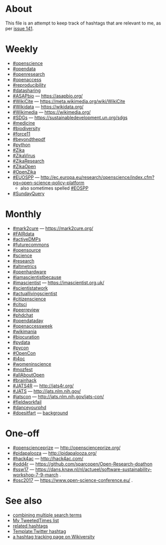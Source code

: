 # About

This file is an attempt to keep track of hashtags that are relevant to me, as per [issue 141](https://github.com/Daniel-Mietchen/ideas/issues/141).

# Weekly

* [#openscience](https://twitter.com/hashtag/openscience?vertical=default&src=hash)
* [#opendata](https://twitter.com/hashtag/opendata?vertical=default&src=hash)
* [#openresearch](https://twitter.com/hashtag/openresearch?vertical=default&src=hash)
* [#openaccess](https://twitter.com/hashtag/openaccess?vertical=default&src=hash)
* [#reproducibility](https://twitter.com/hashtag/reproducibility?vertical=default&src=hash)
* [#datasharing](https://twitter.com/hashtag/datasharing?vertical=default&src=hash)
* [#ASAPbio](https://twitter.com/hashtag/ASAPbio?vertical=default&src=hash) &mdash; https://asapbio.org/
* [#WikiCite](https://twitter.com/hashtag/WikiCite?vertical=default&src=hash) &mdash; https://meta.wikimedia.org/wiki/WikiCite
* [#Wikidata](https://twitter.com/hashtag/Wikidata?vertical=default&src=hash) &mdash; https://wikidata.org/
* [#Wikimedia](https://twitter.com/hashtag/Wikimedia?vertical=default&src=hash) &mdash; https://wikimedia.org/
* [#SDGs](https://twitter.com/hashtag/SDGs?vertical=default&src=hash) &mdash; https://sustainabledevelopment.un.org/sdgs
* [#medicine](https://twitter.com/hashtag/medicine?vertical=default&src=hash)
* [#biodiversity](https://twitter.com/hashtag/biodiversity?vertical=default&src=hash)
* [#force11](https://twitter.com/hashtag/force11?vertical=default&src=hash)
* [#beyondthepdf](https://twitter.com/hashtag/beyondthepdf?vertical=default&src=hash)
* [#python](https://twitter.com/hashtag/python?vertical=default&src=hash)
* [#Zika](https://twitter.com/hashtag/Zika?vertical=default&src=hash)
* [#ZikaVirus](https://twitter.com/hashtag/ZikaVirus?vertical=default&src=hash)
* [#ZikaResearch](https://twitter.com/hashtag/ZikaResearch?vertical=default&src=hash)
* [#ZikaOpen](https://twitter.com/hashtag/ZikaOpen?vertical=default&src=hash)
* [#OpenZika](https://twitter.com/hashtag/OpenZika?vertical=default&src=hash)
* [#EUOSPP](https://twitter.com/hashtag/EUOSPP?vertical=default&src=hash) &mdash; http://ec.europa.eu/research/openscience/index.cfm?pg=open-science-policy-platform
  - also sometimes spelled [#EOSPP](https://twitter.com/hashtag/EOSPP?vertical=default&src=hash)
* [#SundayQuery](https://twitter.com/hashtag/SundayQuery?vertical=default&src=hash)

# Monthly

* [#mark2cure](https://twitter.com/hashtag/mark2cure?vertical=default&src=hash) &mdash; https://mark2cure.org/
* [#FAIRdata](https://twitter.com/hashtag/FAIRdata?vertical=default&src=hash)
* [#activeDMPs](https://twitter.com/hashtag/activeDMPs?vertical=default&src=hash)
* [#futurecommons](https://twitter.com/hashtag/futurecommons?vertical=default&src=hash)
* [#opensource](https://twitter.com/hashtag/opensource?vertical=default&src=hash)
* [#science](https://twitter.com/hashtag/science?vertical=default&src=hash)
* [#research](https://twitter.com/hashtag/research?vertical=default&src=hash)
* [#altmetrics](https://twitter.com/hashtag/altmetrics?vertical=default&src=hash)
* [#openhardware](https://twitter.com/hashtag/openhardware?vertical=default&src=hash)
* [#iamascientistbecause](https://twitter.com/hashtag/iamascientistbecause?vertical=default&src=hash)
* [#imascientist](https://twitter.com/hashtag/imascientist?vertical=default&src=hash) &mdash; https://imascientist.org.uk/
* [#scientistatwork](https://twitter.com/hashtag/scientistatwork?vertical=default&src=hash)
* [#actuallivingscientist](https://twitter.com/hashtag/actuallivingscientist?vertical=default&src=hash)
* [#citizenscience](https://twitter.com/hashtag/citizenscience?vertical=default&src=hash)
* [#citsci](https://twitter.com/hashtag/citsci?vertical=default&src=hash)
* [#peerreview](https://twitter.com/hashtag/peerreview?vertical=default&src=hash)
* [#phdchat](https://twitter.com/hashtag/phdchat?vertical=default&src=hash)
* [#opendataday](https://twitter.com/hashtag/opendataday?vertical=default&src=hash)
* [#openaccessweek](https://twitter.com/hashtag/openaccessweek?vertical=default&src=hash)
* [#wikimania](https://twitter.com/hashtag/wikimania?vertical=default&src=hash)
* [#biocuration](https://twitter.com/hashtag/biocuration?vertical=default&src=hash)
* [#pydata](https://twitter.com/hashtag/pydata?vertical=default&src=hash)
* [#pycon](https://twitter.com/hashtag/pycon?vertical=default&src=hash)
* [#OpenCon](https://twitter.com/hashtag/OpenCon?vertical=default&src=hash)
* [#i4oc](https://twitter.com/hashtag/i4oc?vertical=default&src=hash)
* [#womeninscience](https://twitter.com/hashtag/womeninscience?vertical=default&src=hash)
* [#mozfest](https://twitter.com/hashtag/mozfest?vertical=default&src=hash)
* [#allAboutOpen](https://twitter.com/hashtag/allAboutOpen?vertical=default&src=hash)
* [#brainhack](https://twitter.com/hashtag/brainhack?vertical=default&src=hash)
* [#JATS4R](https://twitter.com/hashtag/JATS4R?vertical=default&src=hash) &mdash; http://jats4r.org/
* [#JATS](https://twitter.com/hashtag/JATS?vertical=default&src=hash) &mdash; http://jats.nlm.nih.gov/
* [#jatscon](https://twitter.com/hashtag/jatscon?vertical=default&src=hash) &mdash; http://jats.nlm.nih.gov/jats-con/
* [#fieldworkfail](https://twitter.com/hashtag/fieldworkfail?vertical=default&src=hash)
* [#danceyourphd](https://twitter.com/hashtag/danceyourphd?vertical=default&src=hash)
* [#doesitfart](https://twitter.com/hashtag/doesitfart?vertical=default&src=hash) &mdash; [background](http://gizmodo.com/brilliant-scientists-are-compiling-a-database-of-fartin-1791019159)


# One-off

* [#openscienceprize](https://twitter.com/hashtag/openscienceprize?vertical=default&src=hash) &mdash; http://openscienceprize.org/
* [#pidapalooza](https://twitter.com/hashtag/pidapalooza?vertical=default&src=hash) &mdash; http://pidapalooza.org/
* [#hack4ac](https://twitter.com/hashtag/hack4ac?vertical=default&src=hash) &mdash; http://hack4ac.com/
* [#odd4r](https://twitter.com/hashtag/odd4r?vertical=default&src=hash) &mdash; https://github.com/sparcopen/Open-Research-doathon
* [#ssw17](https://twitter.com/hashtag/sssw17?vertical=default&src=hash) &mdash; https://dans.knaw.nl/nl/actueel/software-sustainability-workshop-7-9-march .
* [#osc2017](https://twitter.com/hashtag/osc2017?vertical=default&src=hash) &mdash; https://www.open-science-conference.eu/  .

# See also

* [combining multiple search terms](https://twitter.com/search?vertical=default&q=openscienceprize%20OR%20%22open%20scienceprize%22%20OR%20(openscience%20AND%20prize))
* [My TweetedTimes list](https://www.wikidata.org/wiki/User:Daniel_Mietchen/TweetedTimes)
* [related hashtags](http://hashtagify.me/hashtag/openscience)
* [Template:Twitter hashtag](http://wiki.openstreetmap.org/wiki/Template:Twitter_hashtag)
* [a hashtag tracking page on Wikiversity](https://en.wikiversity.org/wiki/User:Daniel_Mietchen/Hashtags)
